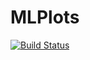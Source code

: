 # MLPlots

[![Build Status](https://travis-ci.org/tbreloff/MLPlots.jl.svg?branch=master)](https://travis-ci.org/tbreloff/MLPlots.jl)
